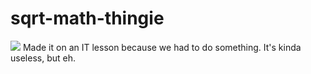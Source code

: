 # sqrt-math-thingie
<a href="./LICENSE.md"><img src="https://img.shields.io/badge/license-MPL2-orange.svg"></a>
Made it on an IT lesson because we had to do something. It's kinda useless, but eh.
